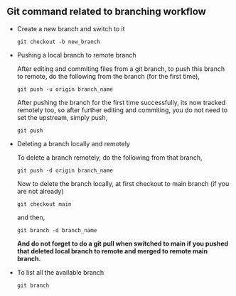 ## Git command related to branching workflow

- Create a new branch and switch to it

  ```
  git checkout -b new_branch
  ```

- Pushing a local branch to remote branch

  After editing and commiting files from a git branch, to push this branch to remote, do the following from the branch (for the first time),

  ```
  git push -u origin branch_name
  ```
  
  After pushing the branch for the first time successfully, its now tracked remotely too, so after further editing and commiting, you do not need to set the upstream,
  simply push,
  
  ```
  git push
  ```

- Deleting a branch locally and remotely

  To delete a branch remotely, do the following from that branch,
  
  ```
  git push -d origin branch_name
  ```
  
  Now to delete the branch locally, at first checkout to main branch (if you are not already)
  
  ```
  git checkout main
  ```
  
  and then,
  
  ```
  git branch -d branch_name
  ```
  
  **And do not forget to do a git pull when switched to main if you pushed that deleted local branch to remote and merged to remote main branch.**
  
- To list all the available branch

  ```
  git branch
  ```
  
